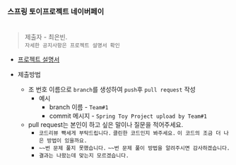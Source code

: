 <br/>

### 스프링 토이프로젝트 네이버페이 <br/><br/>
> 제출자 - 최은빈.  
> ```자세한 공지사항은 프로젝트 설명서 확인```


- [프로젝트 설명서](https://echoiing-fastcampus.notion.site/2-Naver-Pay-bfae0ebca18a4c20a352e63e00289fc1)
      
- 제출방법
    - 조 번호 이름으로 ````branch````를 생성하여 ````push````후 ````pull request```` 작성
        - 예시
            - branch 이름 - ````Team#1````
            - commit 메시지 - ````Spring Toy Project upload by Team#1````
    - pull request는 본인이 하고 싶은 말이나 질문을 적어주세요.
        - ````코드리뷰 빡세게 부탁드립니다.```` ````클린한 코드인지 봐주세요.```` ````이 코드의 조금 더 나은 방법이 있을까요.````
        - ````~~번 문제 풀지 못했습니다.```` ````~~번 문제 풀이 방법을 알려주시면 감사하겠습니다.````
        - ````결과는 나왔는데 맞는지 모르겠습니다.````
  
